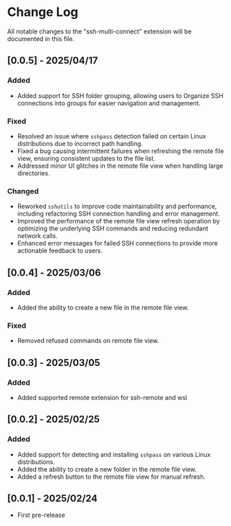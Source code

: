 # Change Log

All notable changes to the "ssh-multi-connect" extension will be documented in this file.

## [0.0.5] - 2025/04/17

### Added
- Added support for SSH folder grouping, allowing users to Organize SSH connections into groups for easier navigation and management.

### Fixed
- Resolved an issue where `sshpass` detection failed on certain Linux distributions due to incorrect path handling.
- Fixed a bug causing intermittent failures when refreshing the remote file view, ensuring consistent updates to the file list.
- Addressed minor UI glitches in the remote file view when handling large directories.

### Changed
- Reworked `sshutils` to improve code maintainability and performance, including refactoring SSH connection handling and error management.
- Improved the performance of the remote file view refresh operation by optimizing the underlying SSH commands and reducing redundant network calls.
- Enhanced error messages for failed SSH connections to provide more actionable feedback to users.

## [0.0.4] - 2025/03/06

### Added
- Added the ability to create a new file in the remote file view.

### Fixed
- Removed refused commands on remote file view.

## [0.0.3] - 2025/03/05

### Added
- Added supported remote extension for ssh-remote and wsl

## [0.0.2] - 2025/02/25

### Added
- Added support for detecting and installing `sshpass` on various Linux distributions.
- Added the ability to create a new folder in the remote file view.
- Added a refresh button to the remote file view for manual refresh.

## [0.0.1] - 2025/02/24

- First pre-release